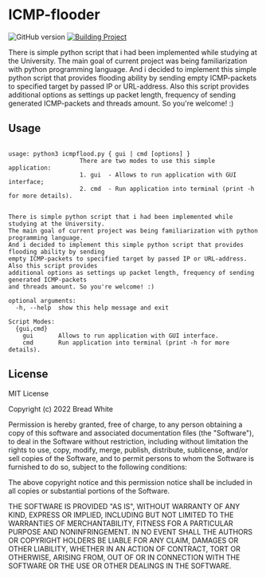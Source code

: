 # ICMP-flooder

![GitHub version](https://img.shields.io/badge/version-v1.2.0-green?style=plastic&labelColor=dark)
[![Building Project](https://github.com/breadrock1/ICMPFlood/actions/workflows/build-project-action.yml/badge.svg?branch=master)](https://github.com/breadrock1/ICMPFlood/actions/workflows/build-project-action.yml)

There is simple python script that i had been implemented while studying at the University.
The main goal of current project was being familiarization with python programming language.
And i decided to implement this simple python script that provides flooding ability by sending
empty ICMP-packets to specified target by passed IP or URL-address. Also this script provides
additional options as settings up packet length, frequency of sending generated ICMP-packets
and threads amount. So you're welcome! :) 

## Usage

```shell

usage: python3 icmpflood.py { gui | cmd [options] }
                    There are two modes to use this simple application:
                    1. gui  - Allows to run application with GUI interface;
                    2. cmd  - Run application into terminal (print -h for more details).
            

There is simple python script that i had been implemented while studying at the University. 
The main goal of current project was being familiarization with python programming language. 
And i decided to implement this simple python script that provides flooding ability by sending 
empty ICMP-packets to specified target by passed IP or URL-address. Also this script provides 
additional options as settings up packet length, frequency of sending generated ICMP-packets 
and threads amount. So you're welcome! :)

optional arguments:
  -h, --help  show this help message and exit

Script Modes:
  {gui,cmd}
    gui       Allows to run application with GUI interface.
    cmd       Run application into terminal (print -h for more details).

```

## License

MIT License

Copyright (c) 2022 Bread White

Permission is hereby granted, free of charge, to any person obtaining a copy
of this software and associated documentation files (the "Software"), to deal
in the Software without restriction, including without limitation the rights
to use, copy, modify, merge, publish, distribute, sublicense, and/or sell
copies of the Software, and to permit persons to whom the Software is
furnished to do so, subject to the following conditions:

The above copyright notice and this permission notice shall be included in all
copies or substantial portions of the Software.

THE SOFTWARE IS PROVIDED "AS IS", WITHOUT WARRANTY OF ANY KIND, EXPRESS OR
IMPLIED, INCLUDING BUT NOT LIMITED TO THE WARRANTIES OF MERCHANTABILITY,
FITNESS FOR A PARTICULAR PURPOSE AND NONINFRINGEMENT. IN NO EVENT SHALL THE
AUTHORS OR COPYRIGHT HOLDERS BE LIABLE FOR ANY CLAIM, DAMAGES OR OTHER
LIABILITY, WHETHER IN AN ACTION OF CONTRACT, TORT OR OTHERWISE, ARISING FROM,
OUT OF OR IN CONNECTION WITH THE SOFTWARE OR THE USE OR OTHER DEALINGS IN THE
SOFTWARE.

